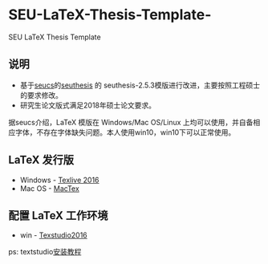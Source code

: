 # SEU-LaTeX-Thesis-Template-
SEU LaTeX Thesis Template

## 说明
* 基于[seucs](https://github.com/seucs)的[seuthesis](https://github.com/seucs/seuthesis) 的 seuthesis-2.5.3模版进行改进，主要按照工程硕士的要求修改。
* 研究生论文版式满足2018年硕士论文要求。

据seucs介绍，LaTeX 模版在 Windows/Mac OS/Linux 上均可以使用，并自备相应字体，不存在字体缺失问题。本人使用win10，win10下可以正常使用。

## LaTeX 发行版
* Windows - [Texlive 2016](http://tug.org/texlive/files/texlive2016.iso.torrent)
* Mac OS - [MacTex](https://tug.org/mactex/)

## 配置 LaTeX 工作环境
* win - [Texstudio2016](http://texstudio.sourceforge.net/) 

ps: textstudio[安装教程](https://blog.csdn.net/qq_38386316/article/details/80272396)
